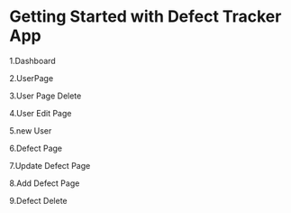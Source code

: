 # Getting Started with Defect Tracker App
1.Dashboard

2.UserPage 

3.User Page Delete 

4.User Edit Page

5.new User

6.Defect Page

7.Update Defect Page

8.Add Defect Page

9.Defect Delete
